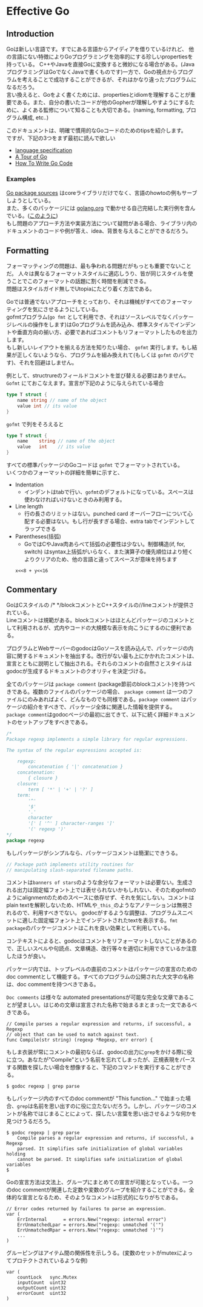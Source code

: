 # Effective Go

## Introduction
Goは新しい言語です。すでにある言語からアイディアを借りているけれど、
他の言語にない特徴によりGoプログラミングを効率的にする珍しいpropertiesを持っている。
C++やJavaを直接Goに変換すると微妙になる場合がある。(JavaプログラミングはGoでなくJavaで書くものです)一方で、Goの視点からプログラムを考えることで成功することができるが、それはかなり違ったプログラムになるだろう。  
言い換えると、Goをよく書くためには、propertiesとidiomを理解することが重要である。また、自分の書いたコードが他のGopherが理解しやすようにするために、よくある監修について知ることも大切である。(naming, formatting, プログラム構成, etc..)  
  
このドキュメントは、明確で慣用的なGoコードのためのtipsを紹介します。  
ですが、下記の3つをまず最初に読んで欲しい
- [language specification](http://golang-jp.org/ref/spe)
- [A Tour of Go](https://tour.golang.org/welcome/1)
- [How To Write Go Code](http://golang-jp.org/doc/code.html)

### Examples
[Go package sources](http://golang-jp.org/src/) はcoreライブラリだけでなく、言語のhowtoの例もサーブしようとしている。  
また、多くのパッケージには [golang.org](https://golang.org/) で動かせる自己完結した実行例を含んでいる。([このように](https://golang.org/pkg/strings/#example_Map))  
もし問題のアプローチ方法や実装方法について疑問がある場合、ライブラリ内のドキュメントのコードや例が答え、idea、背景を与えることができるだろう。


## Formatting
フォーマッティングの問題は、最も争われる問題だがもっとも重要でないことだ。
人々は異なるフォーマットスタイルに適応しうり、皆が同じスタイルを使うことでこのフォーマットの話題に割く時間を削減できる。  
問題はスタイルガイド無しでUtopiaにたどり着く方法である。  
  
Goでは普通でないアプローチをとっており、それは機械がすべてのフォーマッティングを気にさせるようにしている。  
gofmtプログラム(`go fmt` として利用でき、それはソースレベルでなくパッケージレベルの操作をします)はGoプログラムを読み込み、標準スタイルでインデントや垂直方向の揃い方、必要であればコメントもリフォーマットしたものを出力します。  
もし新しいレイアウトを揃える方法を知りたい場合、 `gofmt` 実行します。もし結果が正しくないようなら、プログラムを組み換えれて(もしくは `gofmt` のバグです)、それを回避はしません。
  
例として、structrureのフィールドコメントを並び替える必要はありません。
`Gofmt` にておこなえます。宣言が下記のように与えられている場合
```go
type T struct {
    name string // name of the object
    value int // its value
}
```
`gofmt` で列をそろえると
```go
type T struct {
    name    string // name of the object
    value   int    // its value
}
```
すべての標準パッケージのGoコードは `gofmt` でフォーマットされている。  
いくつかのフォーマットの詳細を簡単に示すと、
- Indentation
  - インデントはtabで行い、`gofmt`のデフォルトになっている。スペースは使わなければいけないときのみ利用する。
- Line length
  - 行の長さのリミットはない。punched card オーバーフローについて心配する必要はない。もし行が長すぎる場合、extra tabでインデントしてラップできる
- Parentheses(括弧)
  - GoではCやJava肉あらべて括弧の必要性は少ない。制御構造(if, for, switch) はsyntax上括弧がいらなく、また演算子の優先順位はより短くよりクリアのため、他の言語と違ってスペースが意味を持ちます
  ```
  x<<8 + y<<16
  ```

## Commentary
GoはCスタイルの /* */blockコメントとC++スタイルの//lineコメントが提供されている。  
Lineコメントは規範がある。blockコメントはほとんどパッケージのコメントとして利用されるが、式内やコードの大規模な表示を向こうにするのに便利である。 
  
プログラムとWebサーバーのgodocはGoソースを読み込んで、パッケージの内容に関するドキュメントを抽出する。改行がない最も上にかかれたコメントは、宣言とともに説明として抽出される。それらのコメントの自然さとスタイルはgodocが生成するドキュメントのクオリティを決定づける。  
  
全てのパッケージは `package comment` (package節前のblockコメント)を持つべきである。複数のファイルのパッケージの場合、 `package comment` は一つのファイルにのみあればよく、どんなものでも同様である。`package comment` はパッケージの紹介をすべきで、パッケージ全体に関連した情報を提供する。  
`package comment`はgodocページの最初に出てきて、以下に続く詳細ドキュメントのセットアップをすべきである。
```go
/*
Package regexp implements a simple library for regular expressions.

The syntax of the regular expressions accepted is:

    regexp:
        concatenation { '|' concatenation }
    concatenation:
        { closure }
    closure:
        term [ '*' | '+' | '?' ]
    term:
        '^'
        '$'
        '.'
        character
        '[' [ '^' ] character-ranges ']'
        '(' regexp ')'
*/
package regexp
```
  
もしパッケージがシンプルなら、パッケージコメントは簡潔にできうる。
```go
// Package path implements utility routines for
// manipulating slash-separated filename paths.
```
  
コメントは`banners of stars`のような余分なフォーマットは必要ない。生成される出力は固定幅フォント上では表せられないかもしれない、そのためgofmtのようにalignmentのためのスペースに依存せず、それを気にしない。コメントはplain textを解釈しないため、HTMLや`_this_`のようなアノテーションは無視されるので、利用すべきでない。
godocがするような調整は、プログラムスニペットに適した固定幅フォント上でインデントされたtextを表示する。`fmt package`のパッケージコメントはこれを良い効果として利用している。  
  
コンテキストによると、godocはコメントをリフォーマットしないことがあるので、正しいスペルや句読点、文章構造、改行等々を適切に利用できているか注意したほうが良い。  
  
パッケージ内では、トップレベルの直前のコメントはパッケージの宣言のためのdoc commentとして機能する。すべてのプログラムの公開された大文字の名称は、doc commentを持つべきである。  
  
`Doc comments` は様々な automated presentationsが可能な完全な文章であることが望ましい。はじめの文章は宣言された名称で始まるまとまった一文であるべきである。  
```
// Compile parses a regular expression and returns, if successful, a Regexp
// object that can be used to match against text.
func Compile(str string) (regexp *Regexp, err error) {
```
  
もしま衣装が常にコメントの最初ならば、godocの出力に`grep`をかける際に役に立つ。あなたが"Compile"という名前を忘れてしまったが、正規表現をパースする関数を探したい場合を想像すると、下記のコマンドを実行することができる。
```
$ godoc regexp | grep parse
```
  
もしパッケージ内のすべてのdoc commentが "This function..." で始まった場合、`grep`は名前を思い出すのに役に立たないだろう。しかし、パッケージのコメントが名称ではじまることによって、探したい言葉を思い出させるような何かを見つけうるだろう。
```
$ godoc regexp | grep parse
    Compile parses a regular expression and returns, if successful, a Regexp
    parsed. It simplifies safe initialization of global variables holding
    cannot be parsed. It simplifies safe initialization of global variables
$
```
  
Goの宣言方法は文法上、グループにまとめての宣言が可能となっている。一つのdoc commentが関連した定数や変数のグループを紹介することができる。全体的な宣言となるため、そのようなコメントは形式的になりがちである。
```
// Error codes returned by failures to parse an expression.
var (
    ErrInternal      = errors.New("regexp: internal error")
    ErrUnmatchedLpar = errors.New("regexp: unmatched '('")
    ErrUnmatchedRpar = errors.New("regexp: unmatched ')'")
    ...
)
```
  
グルーピングはアイテム間の関係性を示しうる。(変数のセットがmutexによってプロテクトされているような例)
```
var (
    countLock   sync.Mutex
    inputCount  uint32
    outputCount uint32
    errorCount  uint32
)
```